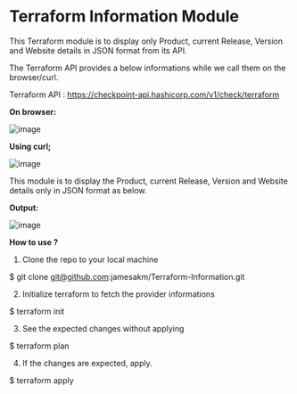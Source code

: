 # Terraform Information Module

This Terraform module is to display only Product, current Release, Version and Website details in JSON format from its API.



The Terraform API provides a below informations while we call them on the browser/curl.


Terraform API : https://checkpoint-api.hashicorp.com/v1/check/terraform



**On browser:**



![image](https://user-images.githubusercontent.com/27748402/202867386-dd7d0b6f-39b4-46f4-b8a7-3bb21bd4b1c4.png)




**Using curl;**


![image](https://user-images.githubusercontent.com/27748402/202867468-ab7581cb-8f8e-4740-a22c-9704dfe8da23.png)

This module is to display the Product, current Release, Version and Website details only in JSON format as below.



**Output:**


![image](https://user-images.githubusercontent.com/27748402/202867730-e99488f9-6821-478c-ac48-5461c65bcb10.png)




**How to use ?**


1. Clone the repo to your local machine

$ git clone git@github.com:jamesakm/Terraform-Information.git


2. Initialize terraform to fetch the provider informations

$ terraform init


3. See the expected changes without applying

$ terraform plan


4. If the changes are expected, apply.

$ terraform apply
